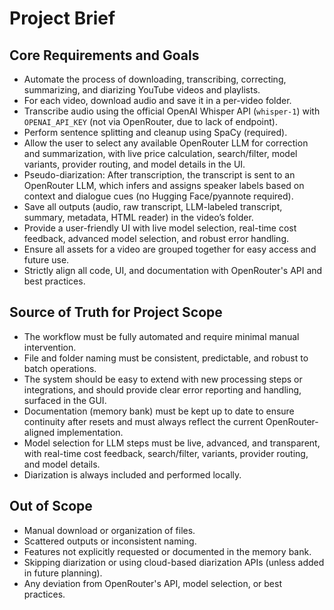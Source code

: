 # Project Brief

## Core Requirements and Goals

- Automate the process of downloading, transcribing, correcting, summarizing, and diarizing YouTube videos and playlists.
- For each video, download audio and save it in a per-video folder.
- Transcribe audio using the official OpenAI Whisper API (`whisper-1`) with `OPENAI_API_KEY` (not via OpenRouter, due to lack of endpoint).
- Perform sentence splitting and cleanup using SpaCy (required).
- Allow the user to select any available OpenRouter LLM for correction and summarization, with live price calculation, search/filter, model variants, provider routing, and model details in the UI.
- Pseudo-diarization: After transcription, the transcript is sent to an OpenRouter LLM, which infers and assigns speaker labels based on context and dialogue cues (no Hugging Face/pyannote required).
- Save all outputs (audio, raw transcript, LLM-labeled transcript, summary, metadata, HTML reader) in the video’s folder.
- Provide a user-friendly UI with live model selection, real-time cost feedback, advanced model selection, and robust error handling.
- Ensure all assets for a video are grouped together for easy access and future use.
- Strictly align all code, UI, and documentation with OpenRouter's API and best practices.

## Source of Truth for Project Scope

- The workflow must be fully automated and require minimal manual intervention.
- File and folder naming must be consistent, predictable, and robust to batch operations.
- The system should be easy to extend with new processing steps or integrations, and should provide clear error reporting and handling, surfaced in the GUI.
- Documentation (memory bank) must be kept up to date to ensure continuity after resets and must always reflect the current OpenRouter-aligned implementation.
- Model selection for LLM steps must be live, advanced, and transparent, with real-time cost feedback, search/filter, variants, provider routing, and model details.
- Diarization is always included and performed locally.

## Out of Scope

- Manual download or organization of files.
- Scattered outputs or inconsistent naming.
- Features not explicitly requested or documented in the memory bank.
- Skipping diarization or using cloud-based diarization APIs (unless added in future planning).
- Any deviation from OpenRouter's API, model selection, or best practices.
